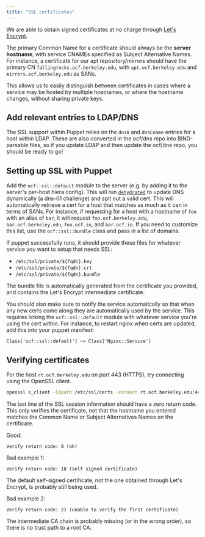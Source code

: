 ```yaml
---
title: "SSL certificates"
---
```


We are able to obtain signed certificates at no charge through [Let's
Encrypt](https://letsencrypt.org/).

The primary Common Name for a certificate should always be the **server
hostname**, with service CNAMEs specified as Subject Alternative Names. For
instance, a certificate for our apt repository/mirrors should have the primary
CN `fallingrocks.ocf.berkeley.edu`, with `apt.ocf.berkeley.edu` and
`mirrors.ocf.berkeley.edu` as SANs.

This allows us to easily distinguish between certificates in cases where a
service may be hosted by multiple hostnames, or where the hostname changes,
without sharing private keys.

## Add relevant entries to LDAP/DNS

The SSL support within Puppet relies on the `dnsA` and `dnsCname` entries for a
host within LDAP. These are also converted in the ocf/dns repo into
BIND-parsable files, so if you update LDAP and then update the ocf/dns repo,
you should be ready to go!

## Setting up SSL with Puppet

Add the `ocf::ssl::default` module to the server (e.g. by adding it to the
server's per-host hiera config). This will run
[`dehydrated`](https://dehydrated.io/) to update DNS dynamically (a dns-01
challenge) and spit out a valid cert. This will automatically retrieve a cert
for a host that matches as much as it can in terms of SANs. For instance, if
requesting for a host with a hostname of `foo` with an alias of `bar`, it will
request `foo.ocf.berkeley.edu`, `bar.ocf.berkeley.edu`, `foo.ocf.io`, and
`bar.ocf.io`. If you need to customize this list, use the `ocf::ssl::bundle`
class and pass in a list of domains.

If puppet successfully runs, it should provide these files for whatever service you
want to setup that needs SSL:

- `/etc/ssl/private/${fqdn}.key`
- `/etc/ssl/private/${fqdn}.crt`
- `/etc/ssl/private/${fqdn}.bundle`

The bundle file is automatically generated from the certificate you provided,
and contains the Let's Encrypt intermediate certificate.

You should also make sure to notify the service automatically so that when any
new certs come along they are automatically used by the service. This requires
linking the `ocf::ssl::default` module with whatever service you're using the
cert within. For instance, to restart nginx when certs are updated, add this
into your puppet manifest:

```puppet
Class['ocf::ssl::default'] ~> Class['Nginx::Service']
```

## Verifying certificates

For the host `rt.ocf.berkeley.edu` on port 443 (HTTPS), try connecting using
the OpenSSL client.

```bash
openssl s_client -CApath /etc/ssl/certs -connect rt.ocf.berkeley.edu:443
```

The last line of the SSL session information should have a zero return code.
This only verifies the certificate, not that the hostname you entered matches
the Common Name or Subject Alternatives Names on the certificate.

Good:

    Verify return code: 0 (ok)

Bad example 1:

    Verify return code: 18 (self signed certificate)

The default self-signed certificate, not the one obtained through Let's
Encrypt, is probably still being used.

Bad example 2:

    Verify return code: 21 (unable to verify the first certificate)

The intermediate CA chain is probably missing (or in the wrong order), so there
is no trust path to a root CA.

